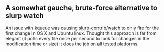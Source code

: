 ## A somewhat gauche, brute-force alternative to slurp watch

An issue with kqueue was causing [slurp-contrib/watch](https://github.com/slurp-contrib/watch) to only fire for the first change in OS X and Ubuntu linux. Thought this approach is far from elegant (it polls every file once per second to look for changes in the modification time or size) it does the job on all tested platforms.

